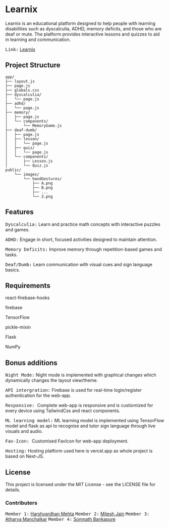 # Learnix

Learnix is an educational platform designed to help people with learning disabilities such as dyscalculia, ADHD, memory deficits, and those who are deaf or mute. The platform provides interactive lessons and quizzes to aid in learning and communication.

<kbd>Link:</kbd> [Learnix](https://learnix-learnix-ten.vercel.app/sign-in)

## Project Structure

```plaintext
app/
├── layout.js
├── page.js
├── globals.css
├── dyscalculia/
│   └── page.js
├── adhd/
│   └── page.js
├── memory/
│   ├── page.js
│   └── components/
│       └── MemoryGame.js
├── deaf-dumb/
│   ├── page.js
│   ├── lesson/
│   │   └── page.js
│   ├── quiz/
│   │   └── page.js
│   └── components/
│       ├── Lesson.js
│       └── Quiz.js
public/
    └── images/
        └── handGestures/
            ├── A.png
            ├── B.png
            ├── ...
            └── Z.png
```
## Features

<kbd>Dyscalculia:</kbd> Learn and practice math concepts with interactive puzzles and games.

<kbd>ADHD:</kbd>  Engage in short, focused activities designed to maintain attention.

<kbd>Memory Deficits:</kbd>  Improve memory through repetition-based games and tasks.

<kbd>Deaf/Dumb:</kbd>  Learn communication with visual cues and sign language basics.

## Requirements

react-firebase-hooks

firebase

TensorFlow

pickle-mixin

Flask

NumPy



## Bonus additions

<kbd>Night Mode:</kbd> Night mode is implemented with graphical changes which dynamically changes the layout view/theme.

<kbd>API intergration:</kbd> Firebase is used for real-time login/register authentication for the web-app.

<kbd>Responsive: </kbd> Complete web-app is responsive and is custiomized for every device using TailwindCss and react components.

<kbd>ML learning model:</kbd> ML learning model is implemented using TensorFlow model and flask as api to recognise and tutor sign language through live visuals and audio.

<kbd>Fav-Icon: </kbd> Customised FavIcon for web-app deployment.

<kbd>Hosting:</kbd> Hosting platform used here is vercel.app as whole project is based on Next-JS.

## License

This project is licensed under the MIT License - see the LICENSE file for details.

### Contributers

<kbd>Member 1:</kbd> [Harshvardhan Mehta](https://github.com/Haksham)
<kbd>Member 2:</kbd> [Mitesh Jain](https://github.com/MiteshJain8)
<kbd>Member 3:</kbd> [Atharva Manchalkar](https://github.com/AtharvaManchalkar)
<kbd>Member 4:</kbd> [Somnath Bankapure](https://github.com/somnath2374)

